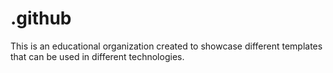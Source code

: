 # .github
This is an educational organization created to showcase different templates that can be used in different technologies.
